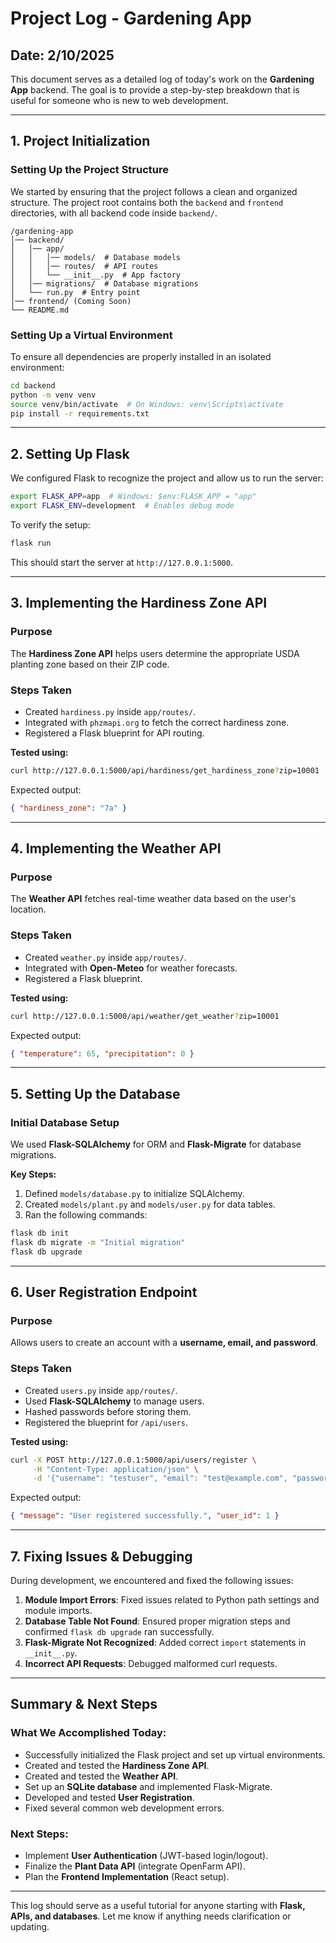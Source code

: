# Project Log - Gardening App

## Date: 2/10/2025

This document serves as a detailed log of today's work on the **Gardening App** backend. The goal is to provide a step-by-step breakdown that is useful for someone who is new to web development.

---

## 1. **Project Initialization**

### Setting Up the Project Structure

We started by ensuring that the project follows a clean and organized structure. The project root contains both the `backend` and `frontend` directories, with all backend code inside `backend/`.

```
/gardening-app
│── backend/
│   │── app/
│   │   │── models/  # Database models
│   │   │── routes/  # API routes
│   │   └── __init__.py  # App factory
│   │── migrations/  # Database migrations
│   └── run.py  # Entry point
│── frontend/ (Coming Soon)
└── README.md
```

### Setting Up a Virtual Environment

To ensure all dependencies are properly installed in an isolated environment:

```bash
cd backend
python -m venv venv
source venv/bin/activate  # On Windows: venv\Scripts\activate
pip install -r requirements.txt
```

---

## 2. **Setting Up Flask**

We configured Flask to recognize the project and allow us to run the server:

```bash
export FLASK_APP=app  # Windows: $env:FLASK_APP = "app"
export FLASK_ENV=development  # Enables debug mode
```

To verify the setup:

```bash
flask run
```

This should start the server at `http://127.0.0.1:5000`.

---

## 3. **Implementing the Hardiness Zone API**

### Purpose

The **Hardiness Zone API** helps users determine the appropriate USDA planting zone based on their ZIP code.

### Steps Taken

-   Created `hardiness.py` inside `app/routes/`.
-   Integrated with `phzmapi.org` to fetch the correct hardiness zone.
-   Registered a Flask blueprint for API routing.

**Tested using:**

```bash
curl http://127.0.0.1:5000/api/hardiness/get_hardiness_zone?zip=10001
```

Expected output:

```json
{ "hardiness_zone": "7a" }
```

---

## 4. **Implementing the Weather API**

### Purpose

The **Weather API** fetches real-time weather data based on the user's location.

### Steps Taken

-   Created `weather.py` inside `app/routes/`.
-   Integrated with **Open-Meteo** for weather forecasts.
-   Registered a Flask blueprint.

**Tested using:**

```bash
curl http://127.0.0.1:5000/api/weather/get_weather?zip=10001
```

Expected output:

```json
{ "temperature": 65, "precipitation": 0 }
```

---

## 5. **Setting Up the Database**

### Initial Database Setup

We used **Flask-SQLAlchemy** for ORM and **Flask-Migrate** for database migrations.

**Key Steps:**

1. Defined `models/database.py` to initialize SQLAlchemy.
2. Created `models/plant.py` and `models/user.py` for data tables.
3. Ran the following commands:

```bash
flask db init
flask db migrate -m "Initial migration"
flask db upgrade
```

---

## 6. **User Registration Endpoint**

### Purpose

Allows users to create an account with a **username, email, and password**.

### Steps Taken

-   Created `users.py` inside `app/routes/`.
-   Used **Flask-SQLAlchemy** to manage users.
-   Hashed passwords before storing them.
-   Registered the blueprint for `/api/users`.

**Tested using:**

```bash
curl -X POST http://127.0.0.1:5000/api/users/register \
     -H "Content-Type: application/json" \
     -d '{"username": "testuser", "email": "test@example.com", "password": "mypassword"}'
```

Expected output:

```json
{ "message": "User registered successfully.", "user_id": 1 }
```

---

## 7. **Fixing Issues & Debugging**

During development, we encountered and fixed the following issues:

1. **Module Import Errors**: Fixed issues related to Python path settings and module imports.
2. **Database Table Not Found**: Ensured proper migration steps and confirmed `flask db upgrade` ran successfully.
3. **Flask-Migrate Not Recognized**: Added correct `import` statements in `__init__.py`.
4. **Incorrect API Requests**: Debugged malformed curl requests.

---

## Summary & Next Steps

### What We Accomplished Today:

-   Successfully initialized the Flask project and set up virtual environments.
-   Created and tested the **Hardiness Zone API**.
-   Created and tested the **Weather API**.
-   Set up an **SQLite database** and implemented Flask-Migrate.
-   Developed and tested **User Registration**.
-   Fixed several common web development errors.

### Next Steps:

-   Implement **User Authentication** (JWT-based login/logout).
-   Finalize the **Plant Data API** (integrate OpenFarm API).
-   Plan the **Frontend Implementation** (React setup).

---

This log should serve as a useful tutorial for anyone starting with **Flask, APIs, and databases**. Let me know if anything needs clarification or updating.
